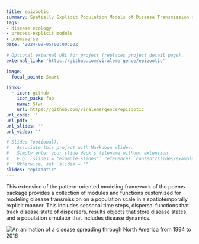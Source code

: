 ```yaml
---
title: epizootic
summary: Spatially Explicit Population Models of Disease Transmission in Wildlife
tags: 
- disease ecology
- process-explicit models
- poemsverse
date: '2024-08-05T00:00:00Z'

# Optional external URL for project (replaces project detail page).
external_link: 'https://github.com/viralemergence/epizootic'

image:
  focal_point: Smart

links:
  - icon: github
    icon_pack: fab
    name: Star
    url: https://github.com/viralemergence/epizootic
url_code: ''
url_pdf: ''
url_slides: ''
url_video: ''

# Slides (optional).
#   Associate this project with Markdown slides.
#   Simply enter your slide deck's filename without extension.
#   E.g. `slides = "example-slides"` references `content/slides/example-slides.md`.
#   Otherwise, set `slides = ""`.
slides: "epizootic"
---
```


This extension of the pattern-oriented modeling framework of the poems package
provides a collection of modules and functions customized for modeling disease transmission on a population scale in a spatiotemporally explicit manner. This includes seasonal time steps, dispersal functions that track disease state of dispersers, results objects that store disease states, and a population simulator that includes disease dynamics.

![An animation of a disease spreading through North America from 1994 to 2016](sample_9_prevalence.gif "A visualization of an epizootic simulation")